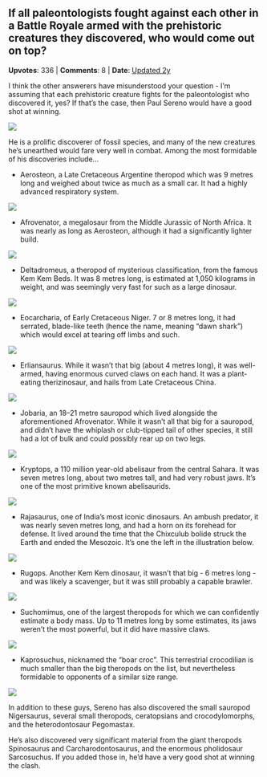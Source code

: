 ## If all paleontologists fought against each other in a Battle Royale armed with the prehistoric creatures they discovered, who would come out on top?
    
**Upvotes**: 336 | **Comments**: 8 | **Date**: [Updated 2y](https://www.quora.com/If-all-paleontologists-fought-against-each-other-in-a-Battle-Royale-armed-with-the-prehistoric-creatures-they-discovered-who-would-come-out-on-top/answer/Gary-Meaney)

I think the other answerers have misunderstood your question - I’m assuming that each prehistoric creature fights for the paleontologist who discovered it, yes? If that’s the case, then Paul Sereno would have a good shot at winning.

![](https://qph.fs.quoracdn.net/main-qimg-cc87d4a56e5d3fb5cd4e70a7c83877df-lq)

He is a prolific discoverer of fossil species, and many of the new creatures he’s unearthed would fare very well in combat. Among the most formidable of his discoveries include…

*   Aerosteon, a Late Cretaceous Argentine theropod which was 9 metres long and weighed about twice as much as a small car. It had a highly advanced respiratory system.

![](https://qph.fs.quoracdn.net/main-qimg-f578fc252c094d5b636e3d6c8b345c02-pjlq)

*   Afrovenator, a megalosaur from the Middle Jurassic of North Africa. It was nearly as long as Aerosteon, although it had a significantly lighter build.

![](https://qph.fs.quoracdn.net/main-qimg-a35cb1b0e898b8d6ffeb99443119355f-lq)

*   Deltadromeus, a theropod of mysterious classification, from the famous Kem Kem Beds. It was 8 metres long, is estimated at 1,050 kilograms in weight, and was seemingly very fast for such as a large dinosaur.

![](https://qph.fs.quoracdn.net/main-qimg-15113f71d05fcc7a1814388c634d5e8a-lq)

*   Eocarcharia, of Early Cretaceous Niger. 7 or 8 metres long, it had serrated, blade-like teeth (hence the name, meaning “dawn shark”) which would excel at tearing off limbs and such.

![](https://qph.fs.quoracdn.net/main-qimg-02cfb43bbdf77e9afdab8496abc90748-lq)

*   Erliansaurus. While it wasn’t that big (about 4 metres long), it was well-armed, having enormous curved claws on each hand. It was a plant-eating therizinosaur, and hails from Late Cretaceous China.

![](https://qph.fs.quoracdn.net/main-qimg-1a552d937775cfdc15affa525ffb7c9f-lq)

*   Jobaria, an 18–21 metre sauropod which lived alongside the aforementioned Afrovenator. While it wasn’t all that big for a sauropod, and didn’t have the whiplash or club-tipped tail of other species, it still had a lot of bulk and could possibly rear up on two legs.

![](https://qph.fs.quoracdn.net/main-qimg-7bad29354032085ea539e93a3ff220bd-lq)

*   Kryptops, a 110 million year-old abelisaur from the central Sahara. It was seven metres long, about two metres tall, and had very robust jaws. It’s one of the most primitive known abelisaurids.

![](https://qph.fs.quoracdn.net/main-qimg-d897b2adeaa399b62b903ea9eaa8b6d4-lq)

*   Rajasaurus, one of India’s most iconic dinosaurs. An ambush predator, it was nearly seven metres long, and had a horn on its forehead for defense. It lived around the time that the Chixculub bolide struck the Earth and ended the Mesozoic. It’s one the left in the illustration below.

![](https://qph.fs.quoracdn.net/main-qimg-26aab2c6f33b49411b7c1bb4a418aad0-pjlq)

*   Rugops. Another Kem Kem dinosaur, it wasn’t that big - 6 metres long - and was likely a scavenger, but it was still probably a capable brawler.

![](https://qph.fs.quoracdn.net/main-qimg-b1d7b2c95d1465bcf53b84d7e35a7027-lq)

*   Suchomimus, one of the largest theropods for which we can confidently estimate a body mass. Up to 11 metres long by some estimates, its jaws weren’t the most powerful, but it did have massive claws.

![](https://qph.fs.quoracdn.net/main-qimg-d754fff7e8295d9e29143957851eaaa5-lq)

*   Kaprosuchus, nicknamed the “boar croc”. This terrestrial crocodilian is much smaller than the big theropods on the list, but nevertheless formidable to opponents of a similar size range.

![](https://qph.fs.quoracdn.net/main-qimg-890aa264a69c4f3ff6e0292cda53c02b-lq)

In addition to these guys, Sereno has also discovered the small sauropod Nigersaurus, several small theropods, ceratopsians and crocodylomorphs, and the heterodontosaur Pegomastax.

He’s also discovered very significant material from the giant theropods Spinosaurus and Carcharodontosaurus, and the enormous pholidosaur Sarcosuchus. If you added those in, he’d have a very good shot at winning the clash.

